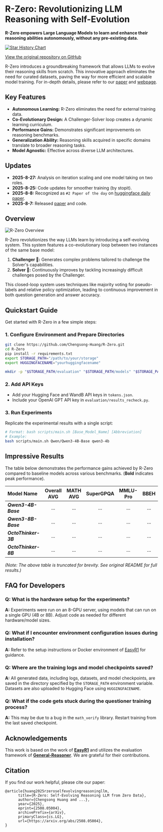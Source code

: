 # R-Zero: Revolutionizing LLM Reasoning with Self-Evolution 

**R-Zero empowers Large Language Models to learn and enhance their reasoning abilities autonomously, without any pre-existing data.**

[![Star History Chart](https://api.star-history.com/svg?repos=Chengsong-Huang/R-Zero&type=Date)](https://star-history.com/#Chengsong-Huang/R-Zero&Date)

[View the original repository on GitHub](https://github.com/Chengsong-Huang/R-Zero)

R-Zero introduces a groundbreaking framework that allows LLMs to evolve their reasoning skills from scratch. This innovative approach eliminates the need for curated datasets, paving the way for more efficient and scalable model training. For in-depth details, please refer to our [paper](https://arxiv.org/abs/2508.05004) and [webpage](https://chengsong-huang.github.io/R-Zero.github.io/).

## Key Features

*   **Autonomous Learning:** R-Zero eliminates the need for external training data.
*   **Co-Evolutionary Design:** A Challenger-Solver loop creates a dynamic learning curriculum.
*   **Performance Gains:** Demonstrates significant improvements on reasoning benchmarks.
*   **Generalization Ability:** Reasoning skills acquired in specific domains translate to broader reasoning tasks.
*   **Model Agnostic:** Effective across diverse LLM architectures.

## Updates

*   **2025-8-27:** Analysis on iteration scaling and one model taking on two roles.
*   **2025-8-25:** Code updates for smoother training (by stopit).
*   **2025-8-8:** Recognized as `#2 Paper of the day` on [huggingface daily paper](https://huggingface.co/papers/2508.05004).
*   **2025-8-7:** Released [paper](https://arxiv.org/abs/2508.05004) and code.

## Overview

![R-Zero Overview](./figs/abstract.png)

R-Zero revolutionizes the way LLMs learn by introducing a self-evolving system. This system features a co-evolutionary loop between two instances of the same base model:

1.  **Challenger 🎯:** Generates complex problems tailored to challenge the Solver's capabilities.
2.  **Solver 🧠:** Continuously improves by tackling increasingly difficult challenges posed by the Challenger.

This closed-loop system uses techniques like majority voting for pseudo-labels and relative policy optimization, leading to continuous improvement in both question generation and answer accuracy.

## Quickstart Guide

Get started with R-Zero in a few simple steps:

### 1. Configure Environment and Prepare Directories

```bash
git clone https://github.com/Chengsong-Huang/R-Zero.git
cd R-Zero
pip install -r requirements.txt
export STORAGE_PATH="/path/to/your/storage"
export HUGGINGFACENAME="yourhuggingfacename"

mkdir -p "$STORAGE_PATH/evaluation" "$STORAGE_PATH/models" "$STORAGE_PATH/generated_question" "$STORAGE_PATH/temp_results"
```

### 2. Add API Keys

*   Add your Hugging Face and WandB API keys in `tokens.json`.
*   Include your OpenAI GPT API key in `evaluation/results_recheck.py`.

### 3. Run Experiments

Replicate the experimental results with a single script:

```bash
# Format: bash scripts/main.sh [Base_Model_Name] [Abbreviation]
# Example:
bash scripts/main.sh Qwen/Qwen3-4B-Base qwen3-4b
```

## Impressive Results

The table below demonstrates the performance gains achieved by R-Zero compared to baseline models across various benchmarks. (**Bold** indicates peak performance).

| Model Name          | Overall AVG | MATH AVG | SuperGPQA | MMLU-Pro | BBEH   |
| :------------------ | :----------: | :------: | :-------: | :------: | :----: |
| ***Qwen3-4B-Base*** |      ...     |    ...   |    ...    |    ...   |  ...   |
| ***Qwen3-8B-Base*** |      ...     |    ...   |    ...    |    ...   |  ...   |
| ***OctoThinker-3B*** |      ...     |    ...   |    ...    |    ...   |  ...   |
| ***OctoThinker-8B*** |      ...     |    ...   |    ...    |    ...   |  ...   |

*(Note: The above table is truncated for brevity. See original README for full results.)*

## FAQ for Developers

### **Q: What is the hardware setup for the experiments?**

**A:** Experiments were run on an 8-GPU server, using models that can run on a single GPU (4B or 8B). Adjust code as needed for different hardware/model sizes.

### **Q: What if I encounter environment configuration issues during installation?**

**A:** Refer to the setup instructions or Docker environment of [EasyR1](https://github.com/hiyouga/EasyR1/tree/main) for guidance.

### **Q: Where are the training logs and model checkpoints saved?**

**A:** All generated data, including logs, datasets, and model checkpoints, are saved in the directory specified by the `STORAGE_PATH` environment variable. Datasets are also uploaded to Hugging Face using `HUGGINGFACENAME`.

### **Q: What if the code gets stuck during the questioner training process?**

**A:** This may be due to a bug in the `math_verify` library. Restart training from the last saved checkpoint.

## Acknowledgements

This work is based on the work of [**EasyR1**](https://github.com/hiyouga/EasyR1/tree/main) and utilizes the evaluation framework of [**General-Reasoner**](https://github.com/TIGER-AI-Lab/General-Reasoner). We are grateful for their contributions.

## Citation

If you find our work helpful, please cite our paper:

```
@article{huang2025rzeroselfevolvingreasoningllm,
      title={R-Zero: Self-Evolving Reasoning LLM from Zero Data}, 
      author={Chengsong Huang and ...},
      year={2025},
      eprint={2508.05004},
      archivePrefix={arXiv},
      primaryClass={cs.LG},
      url={https://arxiv.org/abs/2508.05004}, 
}
```